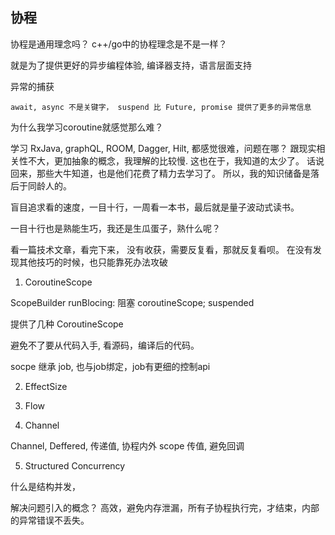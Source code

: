 
## 协程

协程是通用理念吗？ c++/go中的协程理念是不是一样？

就是为了提供更好的异步编程体验, 编译器支持，语言层面支持

异常的捕获

	await, async 不是关键字， suspend 比 Future, promise 提供了更多的异常信息

为什么我学习coroutine就感觉那么难？

学习 RxJava, graphQL, ROOM, Dagger, Hilt, 都感觉很难，问题在哪？
跟现实相关性不大，更加抽象的概念，我理解的比较慢. 这也在于，我知道的太少了。
话说回来，那些大牛知道，也是他们花费了精力去学习了。
所以，我的知识储备是落后于同龄人的。

盲目追求看的速度，一目十行，一周看一本书，最后就是量子波动式读书。

一目十行也是熟能生巧，我还是生瓜蛋子，熟什么呢？

看一篇技术文章，看完下来， 没有收获，需要反复看，那就反复看呗。
在没有发现其他技巧的时候，也只能靠死办法攻破

1. CoroutineScope

ScopeBuilder
runBlocing: 阻塞
coroutineScope; suspended

提供了几种 CoroutineScope

避免不了要从代码入手, 看源码，编译后的代码。

socpe 继承 job, 也与job绑定，job有更细的控制api

2. EffectSize

3. Flow

4. Channel

Channel, Deffered,	传递值, 协程内外 scope 传值, 避免回调

5. Structured Concurrency

什么是结构并发，

解决问题引入的概念？
高效，避免内存泄漏，所有子协程执行完，才结束，内部的异常错误不丢失。
